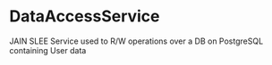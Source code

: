 DataAccessService
=================

JAIN SLEE Service used to R/W operations over a DB on PostgreSQL containing User data
